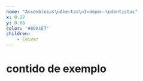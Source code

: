 ```yaml
---
nome: "Assembleias\nAbertas\nIndepen-\ndentistas"
x: 0.27
y: 0.86
color: '#80A1E7'
children:
    - Ceivar
---
```

# contido de exemplo